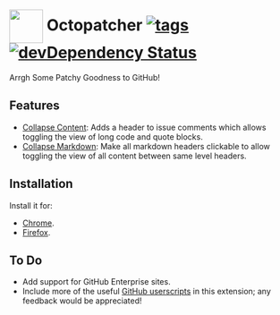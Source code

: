 #  <img src="https://cloud.githubusercontent.com/assets/136959/16567977/46d822dc-41ea-11e6-9fd7-704016b37099.png" width="60px" align="center"> Octopatcher [![tags][tag-img]][tag-url] [![devDependency Status][david-dev-img]][david-dev-url]

[tag-url]: https://github.com/Mottie/Octopatcher/tags
[tag-img]: https://img.shields.io/github/tag/Mottie/Octopatcher.svg
[david-dev-url]: https://david-dm.org/Mottie/Octopatcher#info=devDependencies
[david-dev-img]: https://david-dm.org/Mottie/Octopatcher/dev-status.svg

Arrgh Some Patchy Goodness to GitHub!

## Features

* [Collapse Content](https://github.com/Mottie/Octopatcher/blob/master/docs/collapse-comment.md): Adds a header to issue comments which allows toggling the view of long code and quote blocks.
* [Collapse Markdown](https://github.com/Mottie/Octopatcher/blob/master/docs/collapse-markdown.md): Make all markdown headers clickable to allow toggling the view of all content between same level headers.

## Installation

Install it for:
* [Chrome](https://chrome.google.com/webstore/detail/octopatcher/lcilaoigfgceebdljpanjenhmnoijmal?hl=en-US&gl=US).
* [Firefox](https://addons.mozilla.org/en-US/firefox/addon/octopatcher/).

## To Do

* Add support for GitHub Enterprise sites.
* Include more of the useful [GitHub userscripts](https://github.com/Mottie/GitHub-userscripts) in this extension; any feedback would be appreciated!
